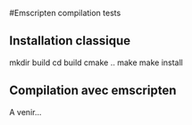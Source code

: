 #Emscripten compilation tests

## Installation classique
   mkdir build
   cd build
   cmake ..
   make
   make install

## Compilation avec emscripten
A venir...

